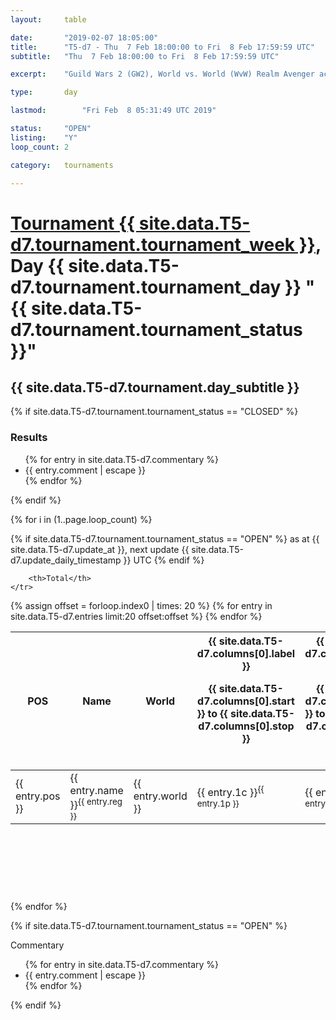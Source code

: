 ```yaml
---
layout: 	table

date: 		"2019-02-07 18:05:00"
title: 		"T5-d7 - Thu  7 Feb 18:00:00 to Fri  8 Feb 17:59:59 UTC"
subtitle: 	"Thu  7 Feb 18:00:00 to Fri  8 Feb 17:59:59 UTC"

excerpt:    "Guild Wars 2 (GW2), World vs. World (WvW) Realm Avenger achivement Tournament. \"Every Kill Counts\""

type:       day

lastmod: 		"Fri Feb  8 05:31:49 UTC 2019"

status:     "OPEN"
listing:    "Y"
loop_count: 2

category: 	tournaments

---
```

<div class="table_header">
    <h1><a href="{{ site.data.T5-d7.tournament.week_url }}">Tournament {{ site.data.T5-d7.tournament.tournament_week }}</a>, Day {{ site.data.T5-d7.tournament.tournament_day }} "{{ site.data.T5-d7.tournament.tournament_status }}"</h1>
    <h2>{{ site.data.T5-d7.tournament.day_subtitle }}</h2> 
</div>

{% if site.data.T5-d7.tournament.tournament_status == "CLOSED" %} 
<div class="commentary">
  <h3>Results</h3>
  <ul>
    {% for entry in site.data.T5-d7.commentary %}
    <li class="commentary_list">{{ entry.comment | escape }}</li>
    {% endfor %}
  </ul>
</div>
{% endif %}


{% for i in (1..page.loop_count) %}

{% if site.data.T5-d7.tournament.tournament_status == "OPEN" %} 
<span class="table_nextupdate">as at {{ site.data.T5-d7.update_at }}, next update {{ site.data.T5-d7.update_daily_timestamp }} UTC</span> 
{% endif %}

<table class="day_table">
  <colgroup>
    <col style="width:18px">
    <col style="width:55px">
    <col style="width:55px">
    <col style="width:12px">
    <col style="width:12px">
    <col style="width:12px">
    <col style="width:12px">
    <col style="width:12px">
    <col style="width:12px">
    <col style="width:12px">
    <col style="width:12px">
    <col style="width:12px">
    <col style="width:12px">
    <col style="width:12px">
    <col style="width:12px">
    <col style="width:12px">
    <col style="width:12px">
    <col style="width:12px">
    <col style="width:12px">
    <col style="width:12px">
    <col style="width:12px">
    <col style="width:12px">
    <col style="width:12px">
    <col style="width:12px">
    <col style="width:12px">
    <col style="width:12px">
    <col style="width:12px">
    <col style="width:18px">
  </colgroup>  
  <thead>
    <tr>
        <th>POS</th>
        <th class="AlignLeft">Name</th>
        <th class="AlignLeft">World</th>

<th><div class="label">{{ site.data.T5-d7.columns[0].label }}<p class="onhover">{{ site.data.T5-d7.columns[0].start }} to {{ site.data.T5-d7.columns[0].stop }}</p></div>​</th>
<th><div class="label">{{ site.data.T5-d7.columns[1].label }}<p class="onhover">{{ site.data.T5-d7.columns[1].start }} to {{ site.data.T5-d7.columns[1].stop }}</p></div>​</th>
<th><div class="label">{{ site.data.T5-d7.columns[2].label }}<p class="onhover">{{ site.data.T5-d7.columns[2].start }} to {{ site.data.T5-d7.columns[2].stop }}</p></div>​</th>
<th><div class="label">{{ site.data.T5-d7.columns[3].label }}<p class="onhover">{{ site.data.T5-d7.columns[3].start }} to {{ site.data.T5-d7.columns[3].stop }}</p></div>​</th>
<th><div class="label">{{ site.data.T5-d7.columns[4].label }}<p class="onhover">{{ site.data.T5-d7.columns[4].start }} to {{ site.data.T5-d7.columns[4].stop }}</p></div>​</th>
<th><div class="label">{{ site.data.T5-d7.columns[5].label }}<p class="onhover">{{ site.data.T5-d7.columns[5].start }} to {{ site.data.T5-d7.columns[5].stop }}</p></div>​</th>
<th><div class="label">{{ site.data.T5-d7.columns[6].label }}<p class="onhover">{{ site.data.T5-d7.columns[6].start }} to {{ site.data.T5-d7.columns[6].stop }}</p></div>​</th>
<th><div class="label">{{ site.data.T5-d7.columns[7].label }}<p class="onhover">{{ site.data.T5-d7.columns[7].start }} to {{ site.data.T5-d7.columns[7].stop }}</p></div>​</th>
<th><div class="label">{{ site.data.T5-d7.columns[8].label }}<p class="onhover">{{ site.data.T5-d7.columns[8].start }} to {{ site.data.T5-d7.columns[8].stop }}</p></div>​</th>
<th><div class="label">{{ site.data.T5-d7.columns[9].label }}<p class="onhover">{{ site.data.T5-d7.columns[9].start }} to {{ site.data.T5-d7.columns[9].stop }}</p></div>​</th>
<th><div class="label">{{ site.data.T5-d7.columns[10].label }}<p class="onhover">{{ site.data.T5-d7.columns[10].start }} to {{ site.data.T5-d7.columns[10].stop }}</p></div>​</th>

<th><div class="label">{{ site.data.T5-d7.columns[11].label }}<p class="onhover">{{ site.data.T5-d7.columns[11].start }} to {{ site.data.T5-d7.columns[11].stop }}</p></div>​</th>
<th><div class="label">{{ site.data.T5-d7.columns[12].label }}<p class="onhover">{{ site.data.T5-d7.columns[12].start }} to {{ site.data.T5-d7.columns[12].stop }}</p></div>​</th>
<th><div class="label">{{ site.data.T5-d7.columns[13].label }}<p class="onhover">{{ site.data.T5-d7.columns[13].start }} to {{ site.data.T5-d7.columns[13].stop }}</p></div>​</th>
<th><div class="label">{{ site.data.T5-d7.columns[14].label }}<p class="onhover">{{ site.data.T5-d7.columns[14].start }} to {{ site.data.T5-d7.columns[14].stop }}</p></div>​</th>
<th><div class="label">{{ site.data.T5-d7.columns[15].label }}<p class="onhover">{{ site.data.T5-d7.columns[15].start }} to {{ site.data.T5-d7.columns[15].stop }}</p></div>​</th>
<th><div class="label">{{ site.data.T5-d7.columns[16].label }}<p class="onhover">{{ site.data.T5-d7.columns[16].start }} to {{ site.data.T5-d7.columns[16].stop }}</p></div>​</th>
<th><div class="label">{{ site.data.T5-d7.columns[17].label }}<p class="onhover">{{ site.data.T5-d7.columns[17].start }} to {{ site.data.T5-d7.columns[17].stop }}</p></div>​</th>
<th><div class="label">{{ site.data.T5-d7.columns[18].label }}<p class="onhover">{{ site.data.T5-d7.columns[18].start }} to {{ site.data.T5-d7.columns[18].stop }}</p></div>​</th>
<th><div class="label">{{ site.data.T5-d7.columns[19].label }}<p class="onhover">{{ site.data.T5-d7.columns[19].start }} to {{ site.data.T5-d7.columns[19].stop }}</p></div>​</th>
<th><div class="label">{{ site.data.T5-d7.columns[20].label }}<p class="onhover">{{ site.data.T5-d7.columns[20].start }} to {{ site.data.T5-d7.columns[20].stop }}</p></div>​</th>

<th><div class="label">{{ site.data.T5-d7.columns[21].label }}<p class="onhover">{{ site.data.T5-d7.columns[21].start }} to {{ site.data.T5-d7.columns[21].stop }}</p></div>​</th>
<th><div class="label">{{ site.data.T5-d7.columns[22].label }}<p class="onhover">{{ site.data.T5-d7.columns[22].start }} to {{ site.data.T5-d7.columns[22].stop }}</p></div>​</th>
<th><div class="label">{{ site.data.T5-d7.columns[23].label }}<p class="onhover">{{ site.data.T5-d7.columns[23].start }} to {{ site.data.T5-d7.columns[23].stop }}</p></div>​</th>

        <th>Total</th>
    </tr>
  </thead>
  {% assign offset = forloop.index0 | times: 20 %}
<tbody>
{% for entry in site.data.T5-d7.entries limit:20 offset:offset %}
  <tr>
    <td class="pl{{ entry.pos }}">{{ entry.pos }}</td>
    <td class="AlignLeft">{{ entry.name }}<sup>{{ entry.reg }}</sup></td>
    <td class="AlignLeft">{{ entry.world }}</td>
    <td class="pl{{ entry.1p }}">{{ entry.1c }}<sup>{{ entry.1p }}</sup></td>
    <td class="pl{{ entry.2p }}">{{ entry.2c }}<sup>{{ entry.2p }}</sup></td>
    <td class="pl{{ entry.3p }}">{{ entry.3c }}<sup>{{ entry.3p }}</sup></td>
    <td class="pl{{ entry.4p }}">{{ entry.4c }}<sup>{{ entry.4p }}</sup></td>
    <td class="pl{{ entry.5p }}">{{ entry.5c }}<sup>{{ entry.5p }}</sup></td>
    <td class="pl{{ entry.6p }}">{{ entry.6c }}<sup>{{ entry.6p }}</sup></td>
    <td class="pl{{ entry.7p }}">{{ entry.7c }}<sup>{{ entry.7p }}</sup></td>
    <td class="pl{{ entry.8p }}">{{ entry.8c }}<sup>{{ entry.8p }}</sup></td>
    <td class="pl{{ entry.9p }}">{{ entry.9c }}<sup>{{ entry.9p }}</sup></td>
    <td class="pl{{ entry.10p }}">{{ entry.10c }}<sup>{{ entry.10p }}</sup></td>
    <td class="pl{{ entry.11p }}">{{ entry.11c }}<sup>{{ entry.11p }}</sup></td>
    <td class="pl{{ entry.12p }}">{{ entry.12c }}<sup>{{ entry.12p }}</sup></td>
    <td class="pl{{ entry.13p }}">{{ entry.13c }}<sup>{{ entry.13p }}</sup></td>
    <td class="pl{{ entry.14p }}">{{ entry.14c }}<sup>{{ entry.14p }}</sup></td>
    <td class="pl{{ entry.15p }}">{{ entry.15c }}<sup>{{ entry.15p }}</sup></td>
    <td class="pl{{ entry.16p }}">{{ entry.16c }}<sup>{{ entry.16p }}</sup></td>
    <td class="pl{{ entry.17p }}">{{ entry.17c }}<sup>{{ entry.17p }}</sup></td>
    <td class="pl{{ entry.18p }}">{{ entry.18c }}<sup>{{ entry.18p }}</sup></td>
    <td class="pl{{ entry.19p }}">{{ entry.19c }}<sup>{{ entry.19p }}</sup></td>
    <td class="pl{{ entry.20p }}">{{ entry.20c }}<sup>{{ entry.20p }}</sup></td>
    <td class="pl{{ entry.21p }}">{{ entry.21c }}<sup>{{ entry.21p }}</sup></td>
    <td class="pl{{ entry.22p }}">{{ entry.22c }}<sup>{{ entry.22p }}</sup></td>
    <td class="pl{{ entry.23p }}">{{ entry.23c }}<sup>{{ entry.23p }}</sup></td>
    <td class="pl{{ entry.24p }}">{{ entry.24c }}<sup>{{ entry.24p }}</sup></td>
    <td>{{ entry.total }}</td>
  </tr>
{% endfor %}  
</tbody>
</table>
<div class="leaderboard">
  <script async src="//pagead2.googlesyndication.com/pagead/js/adsbygoogle.js"></script>
  <!-- 728x90 -->
  <ins class="adsbygoogle"
       style="display:inline-block;width:728px;height:90px"
       data-ad-client="ca-pub-3274917281288240"
       data-ad-slot="3870538733"></ins>
  <script>
  (adsbygoogle = window.adsbygoogle || []).push({});
  </script>    
</div>
<br />
{% endfor %}

{% if site.data.T5-d7.tournament.tournament_status == "OPEN" %} 
<div class="commentary">
  <span class="commentary_title">Commentary</span>
  <ul>
    {% for entry in site.data.T5-d7.commentary %}
    <li class="commentary_list">{{ entry.comment | escape }}</li>
    {% endfor %}
  </ul>
</div>
{% endif %}


